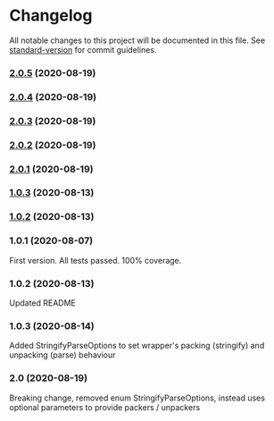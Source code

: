 # Changelog

All notable changes to this project will be documented in this file. See [standard-version](https://github.com/conventional-changelog/standard-version) for commit guidelines.

### [2.0.5](https://github.com/bingtimren/fitbit-settings-commons/compare/v2.0.4...v2.0.5) (2020-08-19)



### [2.0.4](https://github.com/bingtimren/fitbit-settings-commons/compare/v2.0.3...v2.0.4) (2020-08-19)



### [2.0.3](https://github.com/bingtimren/fitbit-settings-commons/compare/v2.0.2...v2.0.3) (2020-08-19)



### [2.0.2](https://github.com/bingtimren/fitbit-settings-commons/compare/v2.0.1...v2.0.2) (2020-08-19)



### [2.0.1](https://github.com/bingtimren/fitbit-settings-commons/compare/v1.0.3...v2.0.1) (2020-08-19)



### [1.0.3](https://github.com/bingtimren/fitbit-settings-commons/compare/v1.0.2...v1.0.3) (2020-08-13)



### [1.0.2](https://github.com/bingtimren/fitbit-settings-commons/compare/v1.0.1...v1.0.2) (2020-08-13)



### 1.0.1 (2020-08-07)

First version. All tests passed. 100% coverage.

### 1.0.2 (2020-08-13)

Updated README

### 1.0.3 (2020-08-14)

Added StringifyParseOptions to set wrapper's packing (stringify) and unpacking (parse) behaviour

### 2.0 (2020-08-19)

Breaking change, removed enum StringifyParseOptions, instead uses optional parameters to provide packers / unpackers
